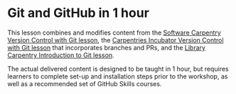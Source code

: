 # Git and GitHub in 1 hour

This lesson combines and modifies content from the [Software Carpentry Version Control with Git lesson](https://swcarpentry.github.io/git-novice/), the [Carpentries Incubator Version Control with Git lesson](https://carpentries-incubator.github.io/git-novice-branch-pr/) that incorporates branches and PRs, and the [Library Carpentry Introduction to Git lesson](https://librarycarpentry.github.io/lc-git/).

The actual delivered content is designed to be taught in 1 hour, but requires learners to complete set-up and installation steps prior to the workshop, as well as a recommended set of GitHub Skills courses.